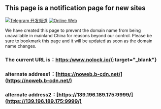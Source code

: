 ## This page is a notification page for new sites
[![Telegram 开发频道](https://img.shields.io/badge/Telegram-Channel-blue?style=flat-square)](https://t.me/nolock_news)
[![Online Web](https://img.shields.io/badge/Web-Online-blue?style=flat-square)](https://www.nolock.io/)

We have created this page to prevent the domain name from being unavailable in mainland China for reasons beyond our control. Please be sure to bookmark this page and it will be updated as soon as the domain name changes. 

### The current URL is：<https:/www.nolock.io/>{:target="_blank"}
### alternate address1：[https://noweb.b-cdn.net/](https://noweb.b-cdn.net/)
### alternate address2：[https://139.196.189.175:9999/](https://139.196.189.175:9999/)
